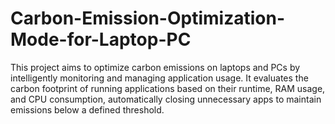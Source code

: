 # Carbon-Emission-Optimization-Mode-for-Laptop-PC
This project aims to optimize carbon emissions on laptops and PCs by intelligently monitoring and managing application usage. It evaluates the carbon footprint of running applications based on their runtime, RAM usage, and CPU consumption, automatically closing unnecessary apps to maintain emissions below a defined threshold.
